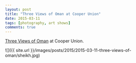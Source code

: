 ```yaml
---
layout: post
title: "Three Views of Oman at Cooper Union"
date: 2015-03-11
tags: [photography, art shows]
comments: true
---
```

[Three Views of Oman](http://www.cooper.edu/architecture/events/three-views-oman-photography-wilfred-thesiger-charles-butt-and-edward-) at Cooper Union.

![]({{ site.url }}/images/posts/2015/2015-03-11-three-views-of-oman/sheikh.jpg)

